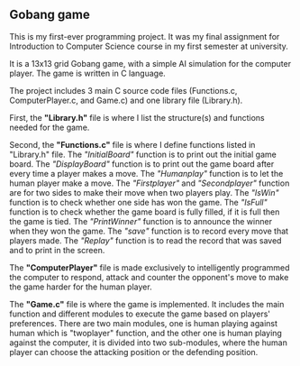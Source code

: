 ## Gobang game
This is my first-ever programming project. It was my final assignment for Introduction to Computer Science course in my first semester at university.
<p>It is a 13x13 grid Gobang game, with a simple AI simulation for the computer player. The game is written in C language.</p>
<p>The project includes 3 main C source code files (Functions.c, ComputerPlayer.c, and Game.c) and one library file (Library.h).</p>
<p>First, the <b>"Library.h"</b> file is where I list the structure(s) and functions needed for the game.</p>
<p>Second, the <b>"Functions.c"</b> file is where I define functions listed in "Library.h" file. The <i>"InitialBoard"</i> function is to print out the initial game board. The <i>"DisplayBoard"</i> function is to print out the game board after every time a player makes a move. The <i>"Humanplay"</i> function is to let the human player make a move. The <i>"Firstplayer"</i> and <i>"Secondplayer"</i> function are for two sides to make their move when two players play. The <i>"IsWin"</i> function is to check whether one side has won the game. The <i>"IsFull"</i> function is to check whether the game board is fully filled, if it is full then the game is tied. The <i>"PrintWinner"</i> function is to announce the winner when they won the game. The <i>"save"</i> function is to record every move that players made. The <i>"Replay"</i> function is to read the record that was saved and to print in the screen.</p>
<p>The <b>"ComputerPlayer"</b> file is made exclusively to intelligently programmed the computer to respond, attack and counter the opponent's move to make the game harder for the human player.</p>
<p>The <b>"Game.c"</b> file is where the game is implemented. It includes the main function and different modules to execute the game based on players' preferences. There are two main modules, one is human playing against human which is "twoplayer" function, and the other one is human playing against the computer, it is divided into two sub-modules, where the human player can choose the attacking position or the defending position.</p>

